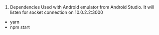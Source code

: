 1. Dependencies
Used with Android emulator from Android Studio.
It will listen for socket connection on 10.0.2.2:3000

- yarn
- npm start
